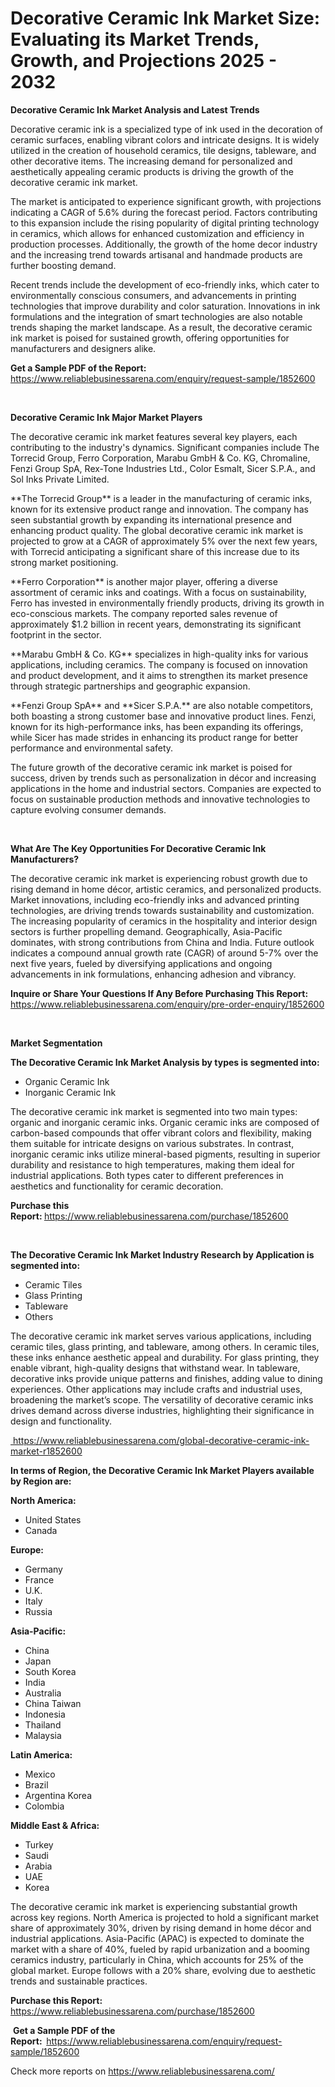 <p><h1>Decorative Ceramic Ink Market Size: Evaluating its Market Trends, Growth, and Projections 2025 - 2032</h1></p><p><strong>Decorative Ceramic Ink Market Analysis and Latest Trends</strong></p>
<p><p>Decorative ceramic ink is a specialized type of ink used in the decoration of ceramic surfaces, enabling vibrant colors and intricate designs. It is widely utilized in the creation of household ceramics, tile designs, tableware, and other decorative items. The increasing demand for personalized and aesthetically appealing ceramic products is driving the growth of the decorative ceramic ink market.</p><p>The market is anticipated to experience significant growth, with projections indicating a CAGR of 5.6% during the forecast period. Factors contributing to this expansion include the rising popularity of digital printing technology in ceramics, which allows for enhanced customization and efficiency in production processes. Additionally, the growth of the home decor industry and the increasing trend towards artisanal and handmade products are further boosting demand.</p><p>Recent trends include the development of eco-friendly inks, which cater to environmentally conscious consumers, and advancements in printing technologies that improve durability and color saturation. Innovations in ink formulations and the integration of smart technologies are also notable trends shaping the market landscape. As a result, the decorative ceramic ink market is poised for sustained growth, offering opportunities for manufacturers and designers alike.</p></p>
<p><strong>Get a Sample PDF of the Report:&nbsp;</strong> <a href="https://www.reliablebusinessarena.com/enquiry/request-sample/1852600?utm_campaign=3118&utm_medium=2&utm_source=Github&utm_content=ia&utm_term=03042025&utm_id=decorative-ceramic-ink">https://www.reliablebusinessarena.com/enquiry/request-sample/1852600</a></p>
<p>&nbsp;</p>
<p><strong>Decorative Ceramic Ink Major Market Players</strong></p>
<p><p>The decorative ceramic ink market features several key players, each contributing to the industry's dynamics. Significant companies include The Torrecid Group, Ferro Corporation, Marabu GmbH & Co. KG, Chromaline, Fenzi Group SpA, Rex-Tone Industries Ltd., Color Esmalt, Sicer S.P.A., and Sol Inks Private Limited.</p><p>**The Torrecid Group** is a leader in the manufacturing of ceramic inks, known for its extensive product range and innovation. The company has seen substantial growth by expanding its international presence and enhancing product quality. The global decorative ceramic ink market is projected to grow at a CAGR of approximately 5% over the next few years, with Torrecid anticipating a significant share of this increase due to its strong market positioning.</p><p>**Ferro Corporation** is another major player, offering a diverse assortment of ceramic inks and coatings. With a focus on sustainability, Ferro has invested in environmentally friendly products, driving its growth in eco-conscious markets. The company reported sales revenue of approximately $1.2 billion in recent years, demonstrating its significant footprint in the sector.</p><p>**Marabu GmbH & Co. KG** specializes in high-quality inks for various applications, including ceramics. The company is focused on innovation and product development, and it aims to strengthen its market presence through strategic partnerships and geographic expansion.</p><p>**Fenzi Group SpA** and **Sicer S.P.A.** are also notable competitors, both boasting a strong customer base and innovative product lines. Fenzi, known for its high-performance inks, has been expanding its offerings, while Sicer has made strides in enhancing its product range for better performance and environmental safety.</p><p>The future growth of the decorative ceramic ink market is poised for success, driven by trends such as personalization in décor and increasing applications in the home and industrial sectors. Companies are expected to focus on sustainable production methods and innovative technologies to capture evolving consumer demands.</p></p>
<p>&nbsp;</p>
<p><strong>What Are The Key Opportunities For Decorative Ceramic Ink Manufacturers?</strong></p>
<p><p>The decorative ceramic ink market is experiencing robust growth due to rising demand in home décor, artistic ceramics, and personalized products. Market innovations, including eco-friendly inks and advanced printing technologies, are driving trends towards sustainability and customization. The increasing popularity of ceramics in the hospitality and interior design sectors is further propelling demand. Geographically, Asia-Pacific dominates, with strong contributions from China and India. Future outlook indicates a compound annual growth rate (CAGR) of around 5-7% over the next five years, fueled by diversifying applications and ongoing advancements in ink formulations, enhancing adhesion and vibrancy.</p></p>
<p><strong>Inquire or Share Your Questions If Any Before Purchasing This Report:</strong> <a href="https://www.reliablebusinessarena.com/enquiry/pre-order-enquiry/1852600?utm_campaign=3118&utm_medium=2&utm_source=Github&utm_content=ia&utm_term=03042025&utm_id=decorative-ceramic-ink">https://www.reliablebusinessarena.com/enquiry/pre-order-enquiry/1852600</a></p>
<p>&nbsp;</p>
<p><strong>Market Segmentation</strong></p>
<p><strong>The Decorative Ceramic Ink Market Analysis by types is segmented into:</strong></p>
<p><ul><li>Organic Ceramic Ink</li><li>Inorganic Ceramic Ink</li></ul></p>
<p><p>The decorative ceramic ink market is segmented into two main types: organic and inorganic ceramic inks. Organic ceramic inks are composed of carbon-based compounds that offer vibrant colors and flexibility, making them suitable for intricate designs on various substrates. In contrast, inorganic ceramic inks utilize mineral-based pigments, resulting in superior durability and resistance to high temperatures, making them ideal for industrial applications. Both types cater to different preferences in aesthetics and functionality for ceramic decoration.</p></p>
<p><strong>Purchase this Report:&nbsp;</strong><a href="https://www.reliablebusinessarena.com/purchase/1852600?utm_campaign=3118&utm_medium=2&utm_source=Github&utm_content=ia&utm_term=03042025&utm_id=decorative-ceramic-ink">https://www.reliablebusinessarena.com/purchase/1852600</a></p>
<p>&nbsp;</p>
<p><strong>The Decorative Ceramic Ink Market Industry Research by Application is segmented into:</strong></p>
<p><ul><li>Ceramic Tiles</li><li>Glass Printing</li><li>Tableware</li><li>Others</li></ul></p>
<p><p>The decorative ceramic ink market serves various applications, including ceramic tiles, glass printing, and tableware, among others. In ceramic tiles, these inks enhance aesthetic appeal and durability. For glass printing, they enable vibrant, high-quality designs that withstand wear. In tableware, decorative inks provide unique patterns and finishes, adding value to dining experiences. Other applications may include crafts and industrial uses, broadening the market’s scope. The versatility of decorative ceramic inks drives demand across diverse industries, highlighting their significance in design and functionality.</p></p>
<p><a href="https://www.reliablebusinessarena.com/global-decorative-ceramic-ink-market-r1852600?utm_campaign=3118&utm_medium=2&utm_source=Github&utm_content=ia&utm_term=03042025&utm_id=decorative-ceramic-ink">&nbsp;https://www.reliablebusinessarena.com/global-decorative-ceramic-ink-market-r1852600</a></p>
<p><strong>In terms of Region, the Decorative Ceramic Ink Market Players available by Region are:</strong></p>
<p>
    <p> <strong> North America: </strong>
        <ul>
            <li>United States</li>
            <li>Canada</li>
        </ul>
        </p> 
    <p> <strong> Europe: </strong>
        <ul>
            <li>Germany</li>
            <li>France</li>
            <li>U.K.</li>
            <li>Italy</li>
            <li>Russia</li>
        </ul>
        </p> 
    <p> <strong> Asia-Pacific: </strong>
        <ul>
            <li>China</li>
            <li>Japan</li>
            <li>South Korea</li>
            <li>India</li>
            <li>Australia</li>
            <li>China Taiwan</li>
            <li>Indonesia</li>
            <li>Thailand</li>
            <li>Malaysia</li>
        </ul>
        </p> 
    <p> <strong> Latin America: </strong>
        <ul>
            <li>Mexico</li>
            <li>Brazil</li>
            <li>Argentina Korea</li>
            <li>Colombia</li>
        </ul>
        </p> 
    <p> <strong> Middle East & Africa: </strong>
        <ul>
            <li>Turkey</li>
            <li>Saudi</li>
            <li>Arabia</li>
            <li>UAE</li>
            <li>Korea</li>
        </ul>
    </p>
    </p>
<p><p>The decorative ceramic ink market is experiencing substantial growth across key regions. North America is projected to hold a significant market share of approximately 30%, driven by rising demand in home décor and industrial applications. Asia-Pacific (APAC) is expected to dominate the market with a share of 40%, fueled by rapid urbanization and a booming ceramics industry, particularly in China, which accounts for 25% of the global market. Europe follows with a 20% share, evolving due to aesthetic trends and sustainable practices.</p></p>
<p><strong>Purchase this Report: </strong><a href="https://www.reliablebusinessarena.com/purchase/1852600?utm_campaign=3118&utm_medium=2&utm_source=Github&utm_content=ia&utm_term=03042025&utm_id=decorative-ceramic-ink">https://www.reliablebusinessarena.com/purchase/1852600</a></p>
<p>&nbsp;<strong>Get a Sample PDF of the Report:&nbsp;&nbsp;</strong><a href="https://www.reliablebusinessarena.com/enquiry/request-sample/1852600?utm_campaign=3118&utm_medium=2&utm_source=Github&utm_content=ia&utm_term=03042025&utm_id=decorative-ceramic-ink">https://www.reliablebusinessarena.com/enquiry/request-sample/1852600</a></p>
<p><strong></strong></p>
<p>Check more reports on <a href="https://www.reliablebusinessarena.com/?utm_campaign=3118&utm_medium=2&utm_source=Github&utm_content=ia&utm_term=03042025&utm_id=decorative-ceramic-ink">https://www.reliablebusinessarena.com/</a></p>